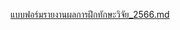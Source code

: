 [แบบฟอร์มรายงานผลการฝึกทักษะวิจัย_2566.md](https://github.com/KittpongT/nectec_internship/files/12346753/_2566.md)
